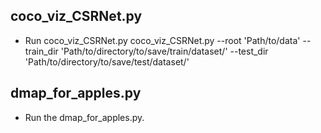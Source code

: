 ## coco_viz_CSRNet.py  
+ Run coco_viz_CSRNet.py
  coco_viz_CSRNet.py --root 'Path/to/data' --train_dir 'Path/to/directory/to/save/train/dataset/' --test_dir 'Path/to/directory/to/save/test/dataset/'
## dmap_for_apples.py 
+ Run the dmap_for_apples.py.
